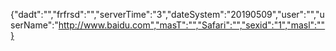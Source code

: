 {"dadt":"","frfrsd":"","serverTime":"3","dateSystem":"20190509","user":"","userName":"http://www.baidu.com","masT":"","Safari":"","sexid":"1","masl":""}

